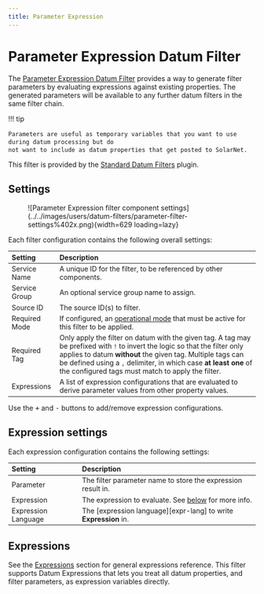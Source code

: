 ```yaml
---
title: Parameter Expression
---
```

# Parameter Expression Datum Filter

The [Parameter Expression Datum Filter][src] provides a way to generate filter parameters by
evaluating expressions against existing properties. The generated parameters will be available to
any further datum filters in the same filter chain.

!!! tip

	Parameters are useful as temporary variables that you want to use during datum processing but do
	not want to include as datum properties that get posted to SolarNet.

This filter is provided by the [Standard Datum Filters][sdf] plugin.

## Settings

<figure markdown>
  ![Parameter Expression filter component settings](../../images/users/datum-filters/parameter-filter-settings%402x.png){width=629 loading=lazy}
</figure>

Each filter configuration contains the following overall settings:

| Setting            | Description                                                       |
|:-------------------|:------------------------------------------------------------------|
| Service Name       | A unique ID for the filter, to be referenced by other components. |
| Service Group      | An optional service group name to assign. |
| Source ID          | The source ID(s) to filter. |
| Required Mode      | If configured, an [operational mode][opmodes] that must be active for this filter to be applied. |
| Required Tag       | Only apply the filter on datum with the given tag. A tag may be prefixed with `!` to invert the logic so that the filter only applies to datum **without** the given tag. Multiple tags can be defined using a `,` delimiter, in which case **at least one** of the configured tags must match to apply the filter. |
| Expressions        |  A list of expression configurations that are evaluated to derive parameter values from other property values. |

Use the <kbd>+</kbd> and <kbd>-</kbd> buttons to add/remove expression configurations.

## Expression settings

Each expression configuration contains the following settings:

| Setting             | Description                                                       |
|:--------------------|:------------------------------------------------------------------|
| Parameter           | The filter parameter name to store the expression result in. |
| Expression          | The expression to evaluate. See [below](#expressions) for more info. |
| Expression Language | The [expression language][expr-lang] to write **Expression** in. |

## Expressions

See the [Expressions](../expressions.md) section for general expressions reference. This filter
supports Datum Expressions that lets you treat all datum properties, and filter parameters, as
expression variables directly.

[opmodes]: ../op-modes.md
[placeholders]: ../placeholders.md
[sdf]: https://github.com/SolarNetwork/solarnetwork-node/blob/develop/net.solarnetwork.node.datum.filter.standard/
[src]: https://github.com/SolarNetwork/solarnetwork-node/blob/develop/net.solarnetwork.node.datum.filter.standard/README-Parameter.md

